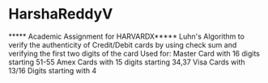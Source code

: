 # HarshaReddyV

***** Academic Assignment for HARVARDX***** 
Luhn's Algorithm to verify the authenticity of Credit/Debit cards by using check sum and verifying the first two digits of the card Used for:
Master Card with 16 digits starting 51-55
Amex Cards with 15 digits starting 34,37
Visa Cards with 13/16 Digits starting with 4 

